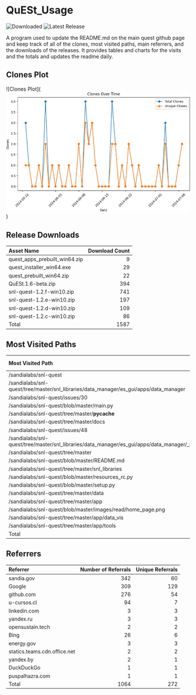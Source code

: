 # QuESt_Usage

![Downloaded](https://img.shields.io/endpoint?url=https://alope489.github.io/shields/badge_data.json)
![Latest Release](https://img.shields.io/endpoint?url=https://alope489.github.io/shields/release_badge_data.json)

A program used to update the README.md on the main quest github page and keep track of all of the clones, most visited paths, main referrers, and the downloads of the releases.
It provides tables and charts for the visits and the totals and updates the readme daily.

## Clones Plot
![Clones Plot](![Clones Plot](plots/clones_plot.png))

## Release Downloads
| Asset Name                    |   Download Count |
|:------------------------------|-----------------:|
| quest_apps_prebuilt_win64.zip |                9 |
| quest_installer_win64.exe     |               29 |
| quest_prebuilt_win64.zip      |               22 |
| QuESt.1.6-beta.zip            |              394 |
| snl-quest-1.2.f-win10.zip     |              741 |
| snl-quest-1.2.e-win10.zip     |              197 |
| snl-quest-1.2.d-win10.zip     |              109 |
| snl-quest-1.2.c-win10.zip     |               86 |
| Total                         |             1587 |
## Most Visited Paths
| Most Visited Path                                                                             |   Times Visited |   Unique Visits |
|:----------------------------------------------------------------------------------------------|----------------:|----------------:|
| /sandialabs/snl-quest                                                                         |             499 |             288 |
| /sandialabs/snl-quest/tree/master/snl_libraries/data_manager/es_gui/apps/data_manager         |              51 |               3 |
| /sandialabs/snl-quest/issues/30                                                               |              52 |              44 |
| /sandialabs/snl-quest/blob/master/main.py                                                     |              12 |               4 |
| /sandialabs/snl-quest/tree/master/__pycache__                                                 |              41 |               8 |
| /sandialabs/snl-quest/tree/master/docs                                                        |              24 |               7 |
| /sandialabs/snl-quest/issues/48                                                               |               9 |               5 |
| /sandialabs/snl-quest/tree/master/snl_libraries/data_manager/es_gui/apps/data_manager/_static |               9 |               1 |
| /sandialabs/snl-quest/tree/master                                                             |              52 |              24 |
| /sandialabs/snl-quest/blob/master/README.md                                                   |              18 |               7 |
| /sandialabs/snl-quest/tree/master/snl_libraries                                               |              52 |              15 |
| /sandialabs/snl-quest/blob/master/resources_rc.py                                             |              22 |               6 |
| /sandialabs/snl-quest/blob/master/setup.py                                                    |               9 |               3 |
| /sandialabs/snl-quest/tree/master/data                                                        |              37 |              14 |
| /sandialabs/snl-quest/tree/master/app                                                         |              39 |              12 |
| /sandialabs/snl-quest/blob/master/images/read/home_page.png                                   |              21 |               9 |
| /sandialabs/snl-quest/tree/master/app/data_vis                                                |              10 |               2 |
| /sandialabs/snl-quest/tree/master/app/tools                                                   |               9 |               3 |
| Total                                                                                         |             966 |             455 |
## Referrers
| Referrer                     |   Number of Referrals |   Unique Referrals |
|:-----------------------------|----------------------:|-------------------:|
| sandia.gov                   |                   342 |                 60 |
| Google                       |                   309 |                129 |
| github.com                   |                   276 |                 54 |
| u-cursos.cl                  |                    94 |                  7 |
| linkedin.com                 |                     3 |                  3 |
| yandex.ru                    |                     3 |                  3 |
| opensustain.tech             |                     2 |                  2 |
| Bing                         |                    26 |                  6 |
| energy.gov                   |                     3 |                  3 |
| statics.teams.cdn.office.net |                     2 |                  2 |
| yandex.by                    |                     2 |                  1 |
| DuckDuckGo                   |                     1 |                  1 |
| puspalhazra.com              |                     1 |                  1 |
| Total                        |                  1064 |                272 |
